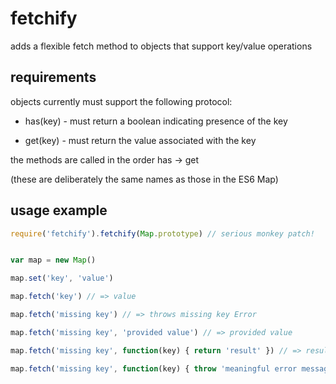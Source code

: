 # fetchify

adds a flexible fetch method to objects that support key/value operations


## requirements

objects currently must support the following protocol:

* has(key) - must return a boolean indicating presence of the key

* get(key) - must return the value associated with the key

the methods are called in the order has -> get

(these are deliberately the same names as those in the ES6 Map)


## usage example

```javascript
require('fetchify').fetchify(Map.prototype) // serious monkey patch!


var map = new Map()

map.set('key', 'value')

map.fetch('key') // => value

map.fetch('missing key') // => throws missing key Error

map.fetch('missing key', 'provided value') // => provided value

map.fetch('missing key', function(key) { return 'result' }) // => result

map.fetch('missing key', function(key) { throw 'meaningful error message' })
```
